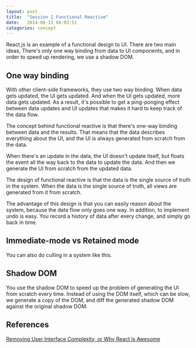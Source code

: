 ```yaml
---
layout: post
title:  "Session 1 Functional Reactive"
date:   2014-06-11 08:03:51
categories: concept
---
```


React.js is an example of a functional design to UI. There are two main ideas, 
There's only one way binding from data to UI components, and in order to speed up
rendering, we use a shadow DOM.

## One way binding

With other client-side frameworks, they use two way binding. When 
data gets updated, the UI gets updated. And when the UI gets updated, more data gets
updated. As a result, it's possible to get a ping-ponging effect between data updates
and UI updates that makes it hard to keep track of the data flow.

The concept behind functional reactive is that there's one-way binding between 
data and the results. That means that the data describes everything about the UI,
and the UI is always generated from scratch from the data. 

When there's an update in the data, the UI doesn't update itself, but floats the
event all the way back to the data to update the data. And then we generate the UI
from scratch from the updated data.

The design of functional reactive is that the data is the single source of truth 
in the system. When the data is the single source of truth, all views are generated
from it from scratch. 

The advantage of this design is that you can easily reason about the system, because
the data flow only goes one way. In addition, to implement undo is easy. You record
a history of data after every change, and simply go back in time.


## Immediate-mode vs Retained mode

You can also do culling in a system like this.

## Shadow DOM

You use the shadow DOM to speed up the problem of generating the UI from scratch 
every time. Instead of using the DOM itself, which can be slow, we generate a 
copy of the DOM, and diff the generated shadow DOM against the original shadow DOM.

## References

[Removing User Interface Complexity, or Why React is Awesome](http://jlongster.com/Removing-User-Interface-Complexity,-or-Why-React-is-Awesome)


